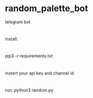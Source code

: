 # random_palette_bot
telegram bot
#
install:
#
pip3 -r requirements.txt
#
instert your api key and channel id
#
run:
python3 random.py
